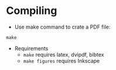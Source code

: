 # Compiling

* Use make command to crate a PDF file:

`make`

* Requirements
	* `make` requires latex, dvipdf, bibtex
	* `make figures` requires Inkscape
